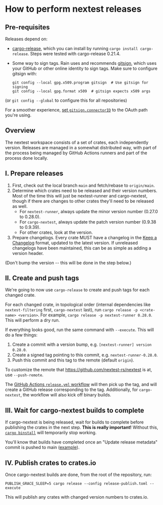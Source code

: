 # How to perform nextest releases

## Pre-requisites

Releases depend on:

* [cargo-release](https://github.com/crate-ci/cargo-release), which you can install by running `cargo install cargo-release`. Steps were tested with cargo-release 0.21.4.
* Some way to sign tags. Rain uses and recommends [gitsign](https://github.com/sigstore/gitsign), which uses your GitHub or other online identity to sign tags. Make sure to configure gitsign with:

  ```
  git config --local gpg.x509.program gitsign  # Use gitsign for signing
  git config --local gpg.format x509  # gitsign expects x509 args
  ```

(or `git config --global` to configure this for all repositories)

For a smoother experience, [set `gitsign.connectorID`](https://github.com/sigstore/gitsign#file-config) to the OAuth path you're using.

## Overview

The nextest workspace consists of a set of crates, each independently version. Releases are managed in a somewhat distributed way, with part of the process being managed by GitHub Actions runners and part of the process done locally.

## I. Prepare releases

1. First, check out the local branch `main` and fetch/rebase to `origin/main`.
2. Determine which crates need to be released and their version numbers. Most of the time this will just be nextest-runner and cargo-nextest, though if there are changes to other crates they'll need to be released as well.
    * For `nextest-runner`, always update the minor version number (0.27.0 to 0.28.0).
    * For `cargo-nextest`, always update the patch version number (0.9.38 to 0.9.39).
    * For other crates, look at the version.
3. Prepare changelogs. Every crate MUST have a changelog in the [Keep a Changelog](https://keepachangelog.com/en/1.0.0/) format, updated to the latest version. If unreleased changelogs have been maintained, this can be as simple as adding a version header.

(Don't bump the version -- this will be done in the step below.)

## II. Create and push tags

We're going to now use `cargo-release` to create and push tags for each changed crate.

For each changed crate, in topological order (internal dependencies like `nextest-filtering` first, `cargo-nextest` last), run `cargo release -p <crate-name> <version>`. For example, `cargo release -p nextest-runner 0.28.0`. This will perform a dry run.

If everything looks good, run the same command with `--execute`. This will do a few things:

1. Create a commit with a version bump, e.g. `[nextest-runner] version 0.28.0`.
2. Create a signed tag pointing to this commit, e.g. `nextest-runner-0.28.0`.
3. Push this commit and this tag to the remote (default `origin`).

To customize the remote that https://github.com/nextest-rs/nextest is at, use `--push-remote`.

The [GitHub Actions `release.yml` workflow](../.github/workflows/release.yml) will then pick up the tag, and will create a GitHub release corresponding to the tag. Additionally, for `cargo-nextest`, the workflow will also kick off binary builds.

## III. Wait for cargo-nextest builds to complete

If cargo-nextest is being released, wait for builds to complete before publishing the crates in the next step. **This is really important!** Without this, [`cargo binstall`](https://github.com/nextest-rs/nextest/blob/6264dab9b9ca18f1e1e08eb19628cf8534cbc71a/cargo-nextest/Cargo.toml#L57-L67) will temporarily stop working.

You'll know that builds have completed once an "Update release metadata" commit is pushed to main ([example](https://github.com/nextest-rs/nextest/commit/ce9c7fe49b17758b1197b7fa3d2ef6a2c6f9fca2)).

## IV. Publish crates to crates.io

Once cargo-nextest builds are done, from the root of the repository, run:

```
PUBLISH_GRACE_SLEEP=5 cargo release --config release-publish.toml --execute
```

This will publish any crates with changed version numbers to crates.io.
